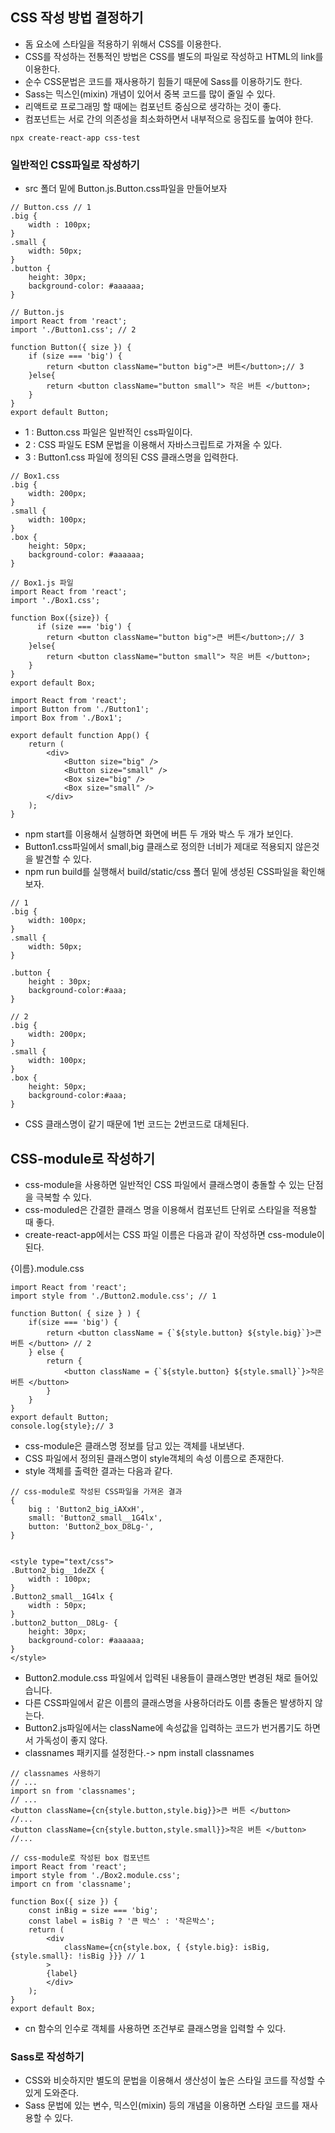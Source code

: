 ## CSS 작성 방법 결정하기

- 돔 요소에 스타일을 적용하기 위해서 CSS를 이용한다.
- CSS를 작성하는 전통적인 방법은 CSS를 별도의 파일로 작성하고 HTML의 link를 이용한다.
- 순수 CSS문법은 코드를 재사용하기 힘들기 때문에 Sass를 이용하기도 한다.
- Sass는 믹스인(mixin) 개념이 있어서 중복 코드를 많이 줄일 수 있다.
- 리액트로 프로그래밍 할 때에는 컴포넌트 중심으로 생각하는 것이 좋다.
- 컴포넌트는 서로 간의 의존성을 최소화하면서 내부적으로 응집도를 높여야 한다.

```
npx create-react-app css-test

```

### 일반적인 CSS파일로 작성하기

- src 폴더 밑에 Button.js.Button.css파일을 만들어보자

```
// Button.css // 1
.big {
    width : 100px;
}
.small {
    width: 50px;
}
.button {
    height: 30px;
    background-color: #aaaaaa;
}

// Button.js
import React from 'react';
import './Button1.css'; // 2

function Button({ size }) {
    if (size === 'big') {
        return <button className="button big">큰 버튼</button>;// 3
    }else{
        return <button className="button small"> 작은 버튼 </button>;
    }
}
export default Button;

```
- 1 : Button.css 파일은 일반적인 css파일이다.
- 2 : CSS 파일도 ESM 문법을 이용해서 자바스크립트로 가져올 수 있다.
- 3 : Button1.css 파일에 정의된 CSS 클래스명을 입력한다.

```
// Box1.css
.big {
    width: 200px;
}
.small {
    width: 100px;
}
.box {
    height: 50px;
    background-color: #aaaaaa;
}

// Box1.js 파일
import React from 'react';
import './Box1.css';

function Box({size}) {
      if (size === 'big') {
        return <button className="button big">큰 버튼</button>;// 3
    }else{
        return <button className="button small"> 작은 버튼 </button>;
    }
}
export default Box;

```

```
import React from 'react';
import Button from './Button1';
import Box from './Box1';

export default function App() {
    return (
        <div>
            <Button size="big" />
            <Button size="small" />
            <Box size="big" />
            <Box size="small" />
        </div>
    );
}

```

- npm start를 이용해서 실행하면 화면에 버튼 두 개와 박스 두 개가 보인다.
- Button1.css파일에서 small,big 클래스로 정의한 너비가 제대로 적용되지 않은것을 발견할 수 있다.
- npm run build를 실행해서 build/static/css 폴더 밑에 생성된 CSS파일을 확인해보자.

```
// 1
.big {
    width: 100px;    
}
.small {
    width: 50px;
}

.button {
    height : 30px;
    background-color:#aaa;
}

// 2
.big {
    width: 200px;
}
.small {
    width: 100px;
}
.box {
    height: 50px;
    background-color:#aaa;
}
```

- CSS 클래스명이 같기 때문에 1번 코드는 2번코드로 대체된다.

## CSS-module로 작성하기

- css-module을 사용하면 일반적인 CSS 파일에서 클래스명이 충돌할 수 있는 단점을 극복할 수 있다.
- css-moduled은 간결한 클래스 명을 이용해서 컴포넌트 단위로 스타일을 적용할 때 좋다.
- create-react-app에서는 CSS 파일 이름은 다음과 같이 작성하면 css-module이 된다.

{이름}.module.css

```
import React from 'react';
import style from './Button2.module.css'; // 1

function Button( { size } ) {
    if(size === 'big') {
        return <button className = {`${style.button} ${style.big}`}>큰 버튼 </button> // 2
    } else {
        return {
            <button className = {`${style.button} ${style.small}`}>작은 버튼 </button>
        }
    }
}
export default Button;
console.log{style};// 3
```
- css-module은 클래스명 정보를 담고 있는 객체를 내보낸다.
- CSS 파일에서 정의된 클래스명이 style객체의 속성 이름으로 존재한다.
- style 객체를 출력한 결과는 다음과 같다.

```
// css-module로 작성된 CSS파일을 가져온 결과
{
    big : 'Button2_big_iAXxH',
    small: 'Button2_small__1G4lx',
    button: 'Button2_box_D8Lg-',
}
```

```

<style type="text/css">
.Button2_big__1deZX {
    width : 100px;
}
.Button2_small__1G4lx {
    width : 50px;
}
.button2_button__D8Lg- {
    height: 30px;
    background-color: #aaaaaa;
}
</style>

```
- Button2.module.css 파일에서 입력된 내용들이 클래스명만 변경된 채로 들어있습니다.
- 다른 CSS파일에서 같은 이름의 클래스명을 사용하더라도 이름 충돌은 발생하지 않는다.
- Button2.js파일에서는 className에 속성값을 입력하는 코드가 번거롭기도 하면서 가독성이 좋지 않다.
- classnames 패키지를 설정한다.-> npm install classnames

```
// classnames 사용하기
// ...
import sn from 'classnames';
// ...
<button className={cn{style.button,style.big}}>큰 버튼 </button>
//...
<button className={cn{style.button,style.small}}>작은 버튼 </button>
//...

```

```
// css-module로 작성된 box 컴포넌트
import React from 'react';
import style from './Box2.module.css';
import cn from 'classname';

function Box({ size }) {
    const inBig = size === 'big';
    const label = isBig ? '큰 박스' : '작은박스';
    return (
        <div
            className={cn{style.box, { {style.big}: isBig, {style.small}: !isBig }}} // 1
        >
        {label}
        </div>
    );
}
export default Box;
```
- cn 함수의 인수로 객체를 사용하면 조건부로 클래스명을 입력할 수 있다.

### Sass로 작성하기

- CSS와 비슷하지만 별도의 문법을 이용해서 생산성이 높은 스타일 코드를 작성할 수 있게 도와준다.
- Sass 문법에 있는 변수, 믹스인(mixin) 등의 개념을 이용하면 스타일 코드를 재사용할 수 있다.